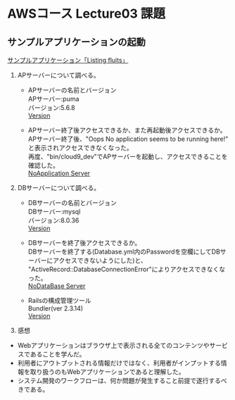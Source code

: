# AWSコース Lecture03 課題
## サンプルアプリケーションの起動
[サンプルアプリケーション「Listing fluits」](./cloud9_Listingfruits.png)

1. APサーバーについて調べる。  
    - APサーバーの名前とバージョン  
      APサーバー:puma  
      バージョン:5.6.8   
      [Version](./version.png)

    - APサーバー終了後アクセスできるか、また再起動後アクセスできるか。  
      APサーバー終了後、"Oops No application seems to be running here!"  
      と表示されアクセスできなくなった。  
      再度、"bin/cloud9_dev"でAPサーバーを起動し、アクセスできることを確認した。  
      [NoApplication Server](./cloud9_noAP.png)

2. DBサーバーについて調べる。
    - DBサーバーの名前とバージョン  
      DBサーバー:mysql  
      バージョン:8.0.36  
      [Version](./version.png)
    - DBサーバーを終了後アクセスできるか。  
      DBサーバーを終了する(Database.yml内のPasswordを空欄にしてDBサーバーにアクセスできないようにした)と、
      "ActiveRecord::DatabaseConnectionError"によりアクセスできなくなった。  
      [NoDataBase Server](./cloud9_noDB)  

     - Railsの構成管理ツール  
      Bundler(ver 2.3.14)  
      [Version](./version.png)


3. 感想  
- Webアプリケーションはブラウザ上で表示される全てのコンテンツやサービスであることを学んだ。 
- 利用者にアウトプットされる情報だけではなく、利用者がインプットする情報を取り扱うのもWebアプリケーションであると理解した。
- システム開発のワークフローは、何か問題が発生すること前提で遂行するべきである。